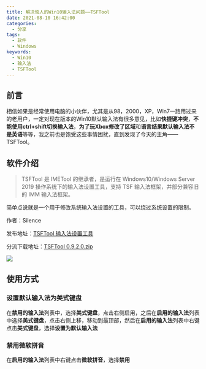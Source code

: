 ```yaml
---
title: 解决恼人的Win10输入法问题——TSFTool
date: 2021-08-10 16:42:00
categories: 
  - 分享
tags:
  - 软件
  - Windows
keywords: 
  - Win10
  - 输入法
  - TSFTool
---
```


## 前言
相信如果是经常使用电脑的小伙伴，尤其是从98，2000，XP，Win7一路用过来的老用户，一定对现在版本的Win10默认输入法有很多意见，比如**快捷键冲突**，**不能使用ctrl+shift切换输入法**，**为了玩Xbox修改了区域**和**语言结果默认输入法不是英语**等等，我之前也是饱受这些事情困扰，直到发现了今天的主角——TSFTool。

<!--more-->

## 软件介绍

>TSFTool 是 IMETool 的继承者，是运行在 Windows10/Windows Server 2019 操作系统下的输入法设置工具，支持 TSF 输入法框架，并部分兼容旧的 IMM 输入法框架。

简单点说就是一个用于修改系统输入法设置的工具，可以绕过系统设置的限制。

作者：Silence

发布地址：[TSFTool 输入法设置工具](https://www.mympc.org/default/tsftool.html "TSFTool 输入法设置工具")

分流下载地址：[TSFTool 0.9.2.0.zip](https://pan.yojigen.tech/Software/Windows/TSFTool/TSFTool%200.9.2.0.zip "TSFTool 0.9.2.0.zip")

![](https://i.imgur.com/9OWt1lg.png)

## 使用方式
### 设置默认输入法为美式键盘
在**禁用的输入法**列表中，选择**美式键盘**，点击右侧启用，之后在**启用的输入法**列表中选择**美式键盘**，点击右侧上移，移动到最顶部，然后在**启用的输入法**列表中右键点击**美式键盘**，选择**设置为默认输入法**

### 禁用微软拼音
在**启用的输入法**列表中右键点击**微软拼音**，选择**禁用**